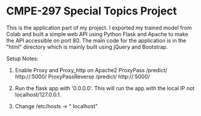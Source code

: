 # CMPE-297 Special Topics Project

This is the application part of my project. I exported my trained model from Colab and built a simple web API using Python Flask and Apache to make the API accessible on port 80. The main code for the application is in the "html" directory which is mainly built using jQuery and Bootstrap.

Setup Notes:
1. Enable Proxy and Proxy_http on Apache2
  ProxyPass /predict/ http://<local IP>:5000/
  ProxyPassReverse /predict/ http://<local IP>:5000/
  
2. Run the flask app with '0.0.0.0'. This will run the app with the local IP not localhost/127.0.0.1.
3. Change /etc/hosts -> "<local IP> localhost"
